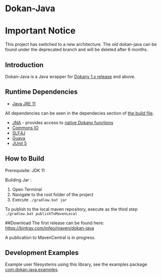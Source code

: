 Dokan-Java
======

# Important Notice
This project has switched to a new architecture. The _old_ dokan-java can be found under the deprecated branch and will be deleted after 6 months.

## Introduction
Dokan-Java is a Java wrapper for [Dokany 1.x release](https://github.com/dokan-dev/dokany/releases) and above.

## Runtime Dependencies
- [Java JRE 11](https://jdk.java.net/11/)

All dependencies can be seen in the dependecies section of [the build file](build.gradle).

- [JNA](https://github.com/java-native-access/jna) - provides access to [native Dokany functions](https://dokan-dev.github.io/dokany-doc/html/struct_d_o_k_a_n___o_p_e_r_a_t_i_o_n_s.html)
- [Commons IO](https://commons.apache.org/proper/commons-io/)
- [SLF4J](https://www.slf4j.org/)
- [Guava](https://github.com/google/guava)
- [JUnit 5](https://junit.org/junit5/)
	
## How to Build
Prerequisite: JDK 11

Building Jar :
 1. Open Terminal
 1. Navigate to the root folder of the project 
 1. Execute `./gradlew.bat jar`

To publish to the local maven repository, execute as the third step `./gradlew.bat publishToMavenLocal`

##Download
The first release can be found here: https://bintray.com/infeo/maven/dokan-java

A publication to MavenCentral is in progress.

## Development Examples
Example user filesystems using this library, see the examples package [com.dokan.java.examples](https://github.com/dokan-dev/dokan-java/tree/develop/src/main/java/com/dokan/java/examples).
